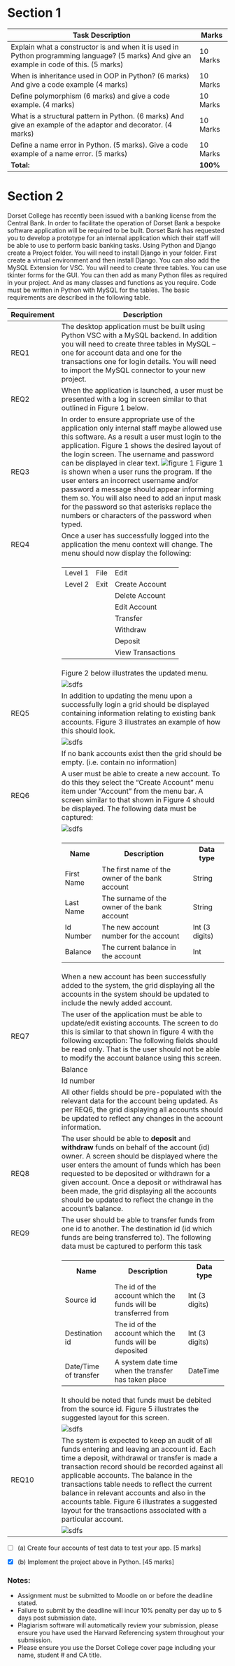 # Section 1

|Task Description|Marks|
|----------------|-----|
|Explain what a constructor is and when it is used in Python programming language? (5 marks) And give an example in code of this. (5 marks)|10 Marks|
|When is inheritance used in OOP in Python? (6 marks) And give a code example (4 marks)|10 Marks|
|Define polymorphism (6 marks) and give a code example. (4 marks)|10 Marks|
|What is a structural pattern in Python. (6 marks) And give an example of the adaptor and decorator. (4 marks)|10 Marks|
|Define a name error in Python. (5 marks). Give a code example of a name error. (5 marks)|10 Marks|
|**Total:**|**100%**|

# Section 2

Dorset College has recently been issued with a banking license from the Central Bank. In order to facilitate the operation of Dorset Bank a bespoke software application will be required to be built. Dorset Bank has requested you to develop a prototype for an internal application which their staff will be able to use to perform basic banking tasks.
Using Python and Django create a Project folder. You will need to install Django in your folder. First create a virtual environment and then install Django. You can also add the MySQL Extension for VSC. You will need to create three tables. You can use tkinter forms for the GUI.
You can then add as many Python files as required in your project. And as many classes and functions as you require. Code must be written in Python with MySQL for the tables. The basic requirements are described in the following table.

|Requirement| Description|
|-----------|------------|
|REQ1|The desktop application must be built using Python VSC with a MySQL backend. In addition you will need to create three tables in MySQL – one for account data and one for the transactions one for login details. You will need to import the MySQL connector to your new project.|
|REQ2|When the application is launched, a user must be presented with a log in screen similar to that outlined in Figure 1 below.|
|REQ3|In order to ensure appropriate use of the application only internal staff maybe allowed use this software. As a result a user must login to the application. Figure 1 shows the desired layout of the login screen. The username and password can be displayed in clear text. ![figure 1](https://readmeimages--euw1-az3--x-s3.s3express-euw1-az3.eu-west-1.amazonaws.com/figure_1.png) Figure 1 is shown when a user runs the program. If the user enters an incorrect username and/or password a message should appear informing them so. You will also need to add an input mask for the password so that asterisks replace the numbers or characters of the password when typed.|
|REQ4|Once a user has successfully logged into the application the menu context will change. The menu should now display the following:|
||<table><tr><td>Level 1</td><td>File</td><td>Edit</td></tr><tr><td>Level 2</td><td>Exit</td><td>Create Account</td></tr><tr><td></td><td></td><td>Delete Account</td></tr><tr><td></td><td></td><td>Edit Account</td></tr><tr><td></td><td></td><td>Transfer</td></tr><tr><td></td><td></td><td>Withdraw</td></tr><tr><td></td><td></td><td>Deposit</td></tr><tr><td></td><td></td><td>View Transactions</td></tr></table>|
||Figure 2 below illustrates the updated menu.|
||![sdfs](https://picsum.photos/800/450)|
|REQ5|In addition to updating the menu upon a successfully login a grid should be displayed containing information relating to existing bank accounts. Figure 3 illustrates an example of how this should look.|
||![sdfs](https://picsum.photos/800/450)|
||If no bank accounts exist then the grid should be empty. (i.e. contain no information)|
|REQ6|A user must be able to create a new account. To do this they select the “Create Account” menu item under “Account” from the menu bar. A screen similar to that shown in Figure 4 should be displayed. The following data must be captured:|
||![sdfs](https://picsum.photos/800/450)|
||<table><tr><th>Name<th>Description<th>Data type<tr><td>First Name<td>The first name of the owner of the bank account<td>String<tr><td>Last Name<td>The surname of the owner of the bank account<td>String<tr><td>Id Number<td>The new account number for the account<td>Int (3 digits)<tr><td>Balance<td>The current balance in the account<td>Int</table>|
||When a new account has been successfully added to the system, the grid displaying all the accounts in the system should be updated to include the newly added account.|
|REQ7|The user of the application must be able to update/edit existing accounts. The screen to do this is similar to that shown in figure 4 with the following exception: The following fields should be read only. That is the user should not be able to modify the account balance using this screen.|
||Balance|
||Id number|
||All other fields should be pre-populated with the relevant data for the account being updated. As per REQ6, the grid displaying all accounts should be updated to reflect any changes in the account information.|
|REQ8|The user should be able to **deposit** and **withdraw** funds on behalf of the account (id) owner. A screen should be displayed where the user enters the amount of funds which has been requested to be deposited or withdrawn for a given account. Once a deposit or withdrawal has been made, the grid displaying all the accounts should be updated to reflect the change in the account’s balance.|
|REQ9|The user should be able to transfer funds from one id to another. The destination id (id which funds are being transferred to). The following data must be captured to perform this task|
||<table><tr><th>Name<th>Description<th>Data type<tr><td>Source id<td>The id of the account which the funds will be transferred from<td>Int (3 digits)<tr><td>Destination id<td>The id of the account which the funds will be deposited<td>Int (3 digits)<tr><td>Date/Time of transfer<td>A system date time when the transfer has taken place<td>DateTime</table>|
||It should be noted that funds must be debited from the source id. Figure 5 illustrates the suggested layout for this screen.|
||![sdfs](https://picsum.photos/800/450)|
|REQ10|The system is expected to keep an audit of all funds entering and leaving an account id. Each time a deposit, withdrawal or transfer is made a transaction record should be recorded against all applicable accounts. The balance in the transactions table needs to reflect the current balance in relevant accounts and also in the accounts table. Figure 6 illustrates a suggested layout for the transactions associated with a particular account.|
||![sdfs](https://picsum.photos/800/450)|

- [ ] (a) Create four accounts of test data to test your app. [5 marks]

- [x] (b) Implement the project above in Python. [45 marks]

### Notes:
- Assignment must be submitted to Moodle on or before the deadline stated.
- Failure to submit by the deadline will incur 10% penalty per day up to 5 days post submission date.
- Plagiarism software will automatically review your submission, please ensure you have used the Harvard Referencing system throughout your submission.
- Please ensure you use the Dorset College cover page including your name, student # and CA title.


